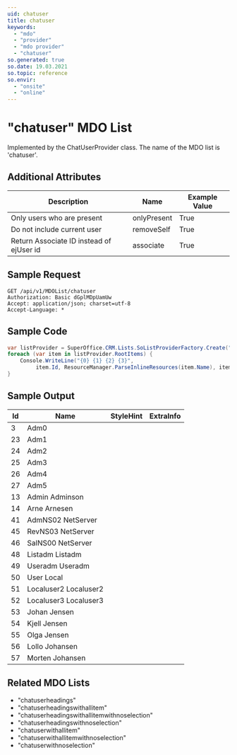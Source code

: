 ```yaml
---
uid: chatuser
title: chatuser
keywords:
  - "mdo"
  - "provider"
  - "mdo provider"
  - "chatuser"
so.generated: true
so.date: 19.03.2021
so.topic: reference
so.envir:
  - "onsite"
  - "online"
---
```


# "chatuser" MDO List




Implemented by the <see cref="T:SuperOffice.CRM.Lists.ChatUserProvider">ChatUserProvider</see> class.
The name of the MDO list is 'chatuser'.

## Additional Attributes

| Description | Name | Example Value |
|-----|-----|------|
|Only users who are present| onlyPresent|True|
|Do not include current user| removeSelf|True|
|Return Associate ID instead of ejUser id| associate|True|





## Sample Request

```http!
GET /api/v1/MDOList/chatuser
Authorization: Basic dGplMDpUamUw
Accept: application/json; charset=utf-8
Accept-Language: *

```

## Sample Code
```cs
var listProvider = SuperOffice.CRM.Lists.SoListProviderFactory.Create("chatuser", forceFlatList: true);
foreach (var item in listProvider.RootItems) {
    Console.WriteLine("{0} {1} {2} {3}", 
         item.Id, ResourceManager.ParseInlineResources(item.Name), item.StyleHint, item.ExtraInfo);
}
```

## Sample Output

|Id   | Name  |StyleHint|ExtraInfo |
| --- | ----- | ------- | -------- |
|3|Adm0|||
|23|Adm1|||
|24|Adm2|||
|25|Adm3|||
|26|Adm4|||
|27|Adm5|||
|13|Admin Adminson|||
|14|Arne Arnesen|||
|41|AdmNS02 NetServer|||
|45|RevNS03 NetServer|||
|46|SalNS00 NetServer|||
|48|Listadm Listadm|||
|49|Useradm Useradm|||
|50|User Local|||
|51|Localuser2 Localuser2|||
|52|Localuser3 Localuser3|||
|53|Johan Jensen|||
|54|Kjell Jensen|||
|55|Olga Jensen|||
|56|Lollo Johansen|||
|57|Morten Johansen|||


## Related MDO Lists

* "chatuserheadings"
* "chatuserheadingswithallitem"
* "chatuserheadingswithallitemwithnoselection"
* "chatuserheadingswithnoselection"
* "chatuserwithallitem"
* "chatuserwithallitemwithnoselection"
* "chatuserwithnoselection"
